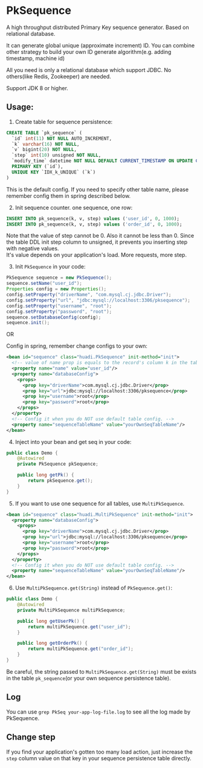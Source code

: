 # PkSequence

A high throughput distributed Primary Key sequence generator. Based on relational database.

It can generate global unique (approximate increment) ID.
You can combine other strategy to build your own ID generate algorithm(e.g. adding timestamp, machine id)

All you need is only a relational database which support JDBC. No others(like Redis, Zookeeper) are needed.

Support JDK 8 or higher.

## Usage:
1. Create table for sequence persistence:
```sql
CREATE TABLE `pk_sequence` (
  `id` int(11) NOT NULL AUTO_INCREMENT,
  `k` varchar(16) NOT NULL,
  `v` bigint(20) NOT NULL,
  `step` int(10) unsigned NOT NULL,
  `modify_time` datetime NOT NULL DEFAULT CURRENT_TIMESTAMP ON UPDATE CURRENT_TIMESTAMP,
  PRIMARY KEY (`id`),
  UNIQUE KEY `IDX_k_UNIQUE` (`k`)
)
```
This is the default config. If you need to specify other table name, please remember config them in spring described below.

2. Init sequence counter. one sequence, one row:
```sql
INSERT INTO pk_sequence(k, v, step) values ('user_id', 0, 1000);
INSERT INTO pk_sequence(k, v, step) values ('order_id', 0, 1000);
```
Note that the value of step cannot be 0. Also it cannot be less than 0. Since the table DDL init step column to unsigned, it prevents you inserting step with negative values.  
It's value depends on your application's load. More requests, more step.

3. Init `PkSequence` in your code:
```java
PkSequence sequence = new PkSequence();
sequence.setName("user_id");
Properties config = new Properties();
config.setProperty("driverName", "com.mysql.cj.jdbc.Driver");
config.setProperty("url", "jdbc:mysql://localhost:3306/pksequence");
config.setProperty("username", "root");
config.setProperty("password", "root");
sequence.setDatabaseConfig(config);
sequence.init();
```

OR

Config in spring, remember change configs to your own:
```xml
<bean id="sequence" class="huadi.PkSequence" init-method="init">
  <!-- value of name prop is equals to the record's column k in the table pk_sequence. -->
  <property name="name" value="user_id"/>
  <property name="databaseConfig">
    <props>
      <prop key="driverName">com.mysql.cj.jdbc.Driver</prop>
      <prop key="url">jdbc:mysql://localhost:3306/pksequence</prop>
      <prop key="username">root</prop>
      <prop key="password">root</prop>
    </props>
  </property>
  <!-- Config it when you do NOT use default table config. -->
  <property name="sequenceTableName" value="yourOwnSeqTableName"/>
</bean>
```
4. Inject into your bean and get seq in your code:
```java
public class Demo {
    @Autowired
    private PkSequence pkSequence;

    public long getPk() {
        return pkSequence.get();
    }
}
```
5. If you want to use one sequence for all tables, use `MultiPkSequence`.
```xml
<bean id="sequence" class="huadi.MultiPkSequence" init-method="init">
  <property name="databaseConfig">
    <props>
      <prop key="driverName">com.mysql.cj.jdbc.Driver</prop>
      <prop key="url">jdbc:mysql://localhost:3306/pksequence</prop>
      <prop key="username">root</prop>
      <prop key="password">root</prop>
    </props>
  </property>
  <!-- Config it when you do NOT use default table config. -->
  <property name="sequenceTableName" value="yourOwnSeqTableName"/>
</bean>
```
6. Use `MultiPkSequence.get(String)` instead of `PkSequence.get()`:
```java
public class Demo {
    @Autowired
    private MultiPkSequence multiPkSequence;

    public long getUserPk() {
        return multiPkSequence.get("user_id");
    }

    public long getOrderPk() {
        return multiPkSequence.get("order_id");
    }
}
```
Be careful, the string passed to `MultiPkSequence.get(String)` must be exists in the table `pk_sequence`(or your own sequence persistence table).

## Log
You can use `grep PkSeq your-app-log-file.log` to see all the log made by PkSequence.

## Change step
If you find your application's gotten too many load action, just increase the `step` column value on that key in your sequence persistence table directly.

